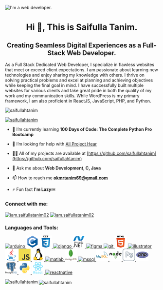 ![I'm a web developer.](https://scontent.fdac14-1.fna.fbcdn.net/v/t39.30808-6/471090088_608526811546664_2954262173683584969_n.jpg?_nc_cat=111&ccb=1-7&_nc_sid=127cfc&_nc_ohc=L3GK097WdSQQ7kNvgFg2LPB&_nc_zt=23&_nc_ht=scontent.fdac14-1.fna&_nc_gid=AXZh2yHpo5sjq4GcTQUaYcA&oh=00_AYBSN-h_FA3XoVzNNs2RQPyzLDG7B7CI6Sf6lmGKQUR7xw&oe=676FA130)
<h1 align="center">Hi 👋, This is Saifulla Tanim.</h1>
<h2 align="center">Creating Seamless Digital Experiences as a Full-Stack Web Developer.</h2>

<p align="letf">As a Full Stack Dedicated Web Developer, I specialize in flawless websites that meet or exceed client expectations. I am passionate about learning new technologies and enjoy sharing my knowledge with others. I thrive on solving practical problems and excel at planning and achieving objectives while keeping the final goal in mind. I have successfully built multiple websites for various clients and take great pride in both the quality of my work and my communication skills. While WordPress is my primary framework, I am also proficient in ReactJS, JavaScript, PHP, and Python.</p>



<p align="left"> <img src="https://komarev.com/ghpvc/?username=saifullahtanim&label=Profile%20views&color=0e75b6&style=flat" alt="saifullahtanim" /> </p>

<p align="left"> <a href="https://github.com/ryo-ma/github-profile-trophy"><img src="https://github-profile-trophy.vercel.app/?username=saifullahtanim" alt="saifullahtanim" /></a> </p>

- 🌱 I’m currently learning **100 Days of Code: The Complete Python Pro Bootcamp**
 
- 🤝 I’m looking for help with [All Project Hear](https://github.com/saifullahtanim) 

- 👨‍💻 All of my projects are available at [https://github.com/saifullahtanim](https://github.com/saifullahtanim)

- 💬 Ask me about **Web Development, C, Java**

- 📫 How to reach me **okmrtanim69@gmail.com**

- ⚡ Fun fact **I'm Lazy💤**

<h3 align="left">Connect with me:</h3>
<p align="left">
<a href="https://twitter.com/iam.saifullatanim02" target="blank"><img align="center" src="https://raw.githubusercontent.com/rahuldkjain/github-profile-readme-generator/master/src/images/icons/Social/twitter.svg" alt="iam.saifullatanim02" height="30" width="40" /></a>
<a href="https://fb.com/iam.saifullatanim02" target="blank"><img align="center" src="https://raw.githubusercontent.com/rahuldkjain/github-profile-readme-generator/master/src/images/icons/Social/facebook.svg" alt="iam.saifullatanim02" height="30" width="40" /></a>
</p>

<h3 align="left">Languages and Tools:</h3>
<p align="left"> <a href="https://www.arduino.cc/" target="_blank" rel="noreferrer"> <img src="https://cdn.worldvectorlogo.com/logos/arduino-1.svg" alt="arduino" width="40" height="40"/> </a> <a href="https://www.cprogramming.com/" target="_blank" rel="noreferrer"> <img src="https://raw.githubusercontent.com/devicons/devicon/master/icons/c/c-original.svg" alt="c" width="40" height="40"/> </a> <a href="https://www.w3schools.com/css/" target="_blank" rel="noreferrer"> <img src="https://raw.githubusercontent.com/devicons/devicon/master/icons/css3/css3-original-wordmark.svg" alt="css3" width="40" height="40"/> </a> <a href="https://www.djangoproject.com/" target="_blank" rel="noreferrer"> <img src="https://cdn.worldvectorlogo.com/logos/django.svg" alt="django" width="40" height="40"/> </a> <a href="https://dotnet.microsoft.com/" target="_blank" rel="noreferrer"> <img src="https://raw.githubusercontent.com/devicons/devicon/master/icons/dot-net/dot-net-original-wordmark.svg" alt="dotnet" width="40" height="40"/> </a> <a href="https://www.figma.com/" target="_blank" rel="noreferrer"> <img src="https://www.vectorlogo.zone/logos/figma/figma-icon.svg" alt="figma" width="40" height="40"/> </a> <a href="https://git-scm.com/" target="_blank" rel="noreferrer"> <img src="https://www.vectorlogo.zone/logos/git-scm/git-scm-icon.svg" alt="git" width="40" height="40"/> </a> <a href="https://www.w3.org/html/" target="_blank" rel="noreferrer"> <img src="https://raw.githubusercontent.com/devicons/devicon/master/icons/html5/html5-original-wordmark.svg" alt="html5" width="40" height="40"/> </a> <a href="https://www.adobe.com/in/products/illustrator.html" target="_blank" rel="noreferrer"> <img src="https://www.vectorlogo.zone/logos/adobe_illustrator/adobe_illustrator-icon.svg" alt="illustrator" width="40" height="40"/> </a> <a href="https://www.java.com" target="_blank" rel="noreferrer"> <img src="https://raw.githubusercontent.com/devicons/devicon/master/icons/java/java-original.svg" alt="java" width="40" height="40"/> </a> <a href="https://developer.mozilla.org/en-US/docs/Web/JavaScript" target="_blank" rel="noreferrer"> <img src="https://raw.githubusercontent.com/devicons/devicon/master/icons/javascript/javascript-original.svg" alt="javascript" width="40" height="40"/> </a> <a href="https://www.linux.org/" target="_blank" rel="noreferrer"> <img src="https://raw.githubusercontent.com/devicons/devicon/master/icons/linux/linux-original.svg" alt="linux" width="40" height="40"/> </a> <a href="https://www.mathworks.com/" target="_blank" rel="noreferrer"> <img src="https://upload.wikimedia.org/wikipedia/commons/2/21/Matlab_Logo.png" alt="matlab" width="40" height="40"/> </a> <a href="https://www.mongodb.com/" target="_blank" rel="noreferrer"> <img src="https://raw.githubusercontent.com/devicons/devicon/master/icons/mongodb/mongodb-original-wordmark.svg" alt="mongodb" width="40" height="40"/> </a> <a href="https://www.microsoft.com/en-us/sql-server" target="_blank" rel="noreferrer"> <img src="https://www.svgrepo.com/show/303229/microsoft-sql-server-logo.svg" alt="mssql" width="40" height="40"/> </a> <a href="https://www.mysql.com/" target="_blank" rel="noreferrer"> <img src="https://raw.githubusercontent.com/devicons/devicon/master/icons/mysql/mysql-original-wordmark.svg" alt="mysql" width="40" height="40"/> </a> <a href="https://nodejs.org" target="_blank" rel="noreferrer"> <img src="https://raw.githubusercontent.com/devicons/devicon/master/icons/nodejs/nodejs-original-wordmark.svg" alt="nodejs" width="40" height="40"/> </a> <a href="https://www.photoshop.com/en" target="_blank" rel="noreferrer"> <img src="https://raw.githubusercontent.com/devicons/devicon/master/icons/photoshop/photoshop-line.svg" alt="photoshop" width="40" height="40"/> </a> <a href="https://www.php.net" target="_blank" rel="noreferrer"> <img src="https://raw.githubusercontent.com/devicons/devicon/master/icons/php/php-original.svg" alt="php" width="40" height="40"/> </a> <a href="https://www.postgresql.org" target="_blank" rel="noreferrer"> <img src="https://raw.githubusercontent.com/devicons/devicon/master/icons/postgresql/postgresql-original-wordmark.svg" alt="postgresql" width="40" height="40"/> </a> <a href="https://www.python.org" target="_blank" rel="noreferrer"> <img src="https://raw.githubusercontent.com/devicons/devicon/master/icons/python/python-original.svg" alt="python" width="40" height="40"/> </a> <a href="https://reactjs.org/" target="_blank" rel="noreferrer"> <img src="https://raw.githubusercontent.com/devicons/devicon/master/icons/react/react-original-wordmark.svg" alt="react" width="40" height="40"/> </a> <a href="https://reactnative.dev/" target="_blank" rel="noreferrer"> <img src="https://reactnative.dev/img/header_logo.svg" alt="reactnative" width="40" height="40"/> </a> </p>

<p><img align="left" src="https://github-readme-stats.vercel.app/api/top-langs?username=saifullahtanim&show_icons=true&locale=en&layout=compact" alt="saifullahtanim" /></p>

<p>&nbsp;<img align="center" src="https://github-readme-stats.vercel.app/api?username=saifullahtanim&show_icons=true&locale=en" alt="saifullahtanim" /></p>

